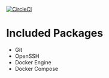 [![CircleCI](https://circleci.com/gh/ddsoyka/compose.svg?style=svg)](https://circleci.com/gh/ddsoyka/compose)

# Included Packages
- Git
- OpenSSH
- Docker Engine
- Docker Compose